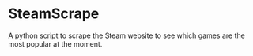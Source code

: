 # SteamScrape
A python script to scrape the Steam website to see which games are the most popular at the moment.
